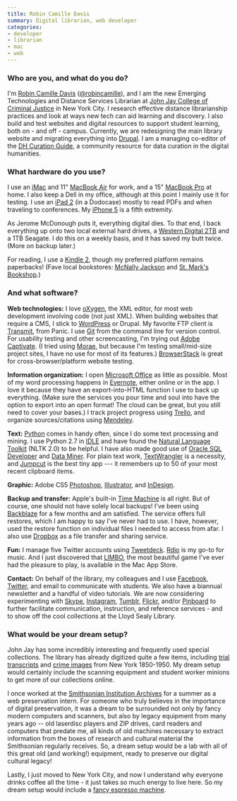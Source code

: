 ```yaml
---
title: Robin Camille Davis
summary: Digital librarian, web developer
categories:
- developer
- librarian
- mac
- web
---
```


### Who are you, and what do you do?

I'm [Robin Camille Davis](http://www.robincamille.com/ "Robin's website.") ([@robincamille](https://twitter.com/robincamille "Robin on Twitter.")), and I am the new Emerging Technologies and Distance Services Librarian at [John Jay College of Criminal Justice](http://www.jjay.cuny.edu/ "The library's website.") in New York City. I research effective distance librarianship practices and look at ways new tech can aid learning and discovery. I also build and test websites and digital resources to support student learning, both on - and off - campus. Currently, we are redesigning the main library website and migrating everything into [Drupal][]. I am a managing co-editor of the [DH Curation Guide](http://guide.dhcuration.org/ "The DH Curation Guide's site."), a community resource for data curation in the digital humanities.

### What hardware do you use?

I use an [iMac][] and 11" [MacBook Air][macbook-air] for work, and a 15" [MacBook Pro][macbook-pro] at home. I also keep a Dell in my office, although at this point I mainly use it for testing. I use an [iPad 2][ipad-2] (in a Dodocase) mostly to read PDFs and when traveling to conferences. My [iPhone 5][iphone-5] is a fifth extremity.

As Jerome McDonough puts it, everything digital dies. To that end, I back everything up onto two local external hard drives, a [Western Digital 2TB][elements-desktop] and a 1TB Seagate. I do this on a weekly basis, and it has saved my butt twice. (More on backup later.)

For reading, I use a [Kindle 2][kindle], though my preferred platform remains paperbacks! (Fave local bookstores: [McNally Jackson](http://mcnallyjackson.com/ "The website of a bookstore in New York City.") and [St. Mark's Bookshop](http://www.stmarksbookshop.com/ "The website of another bookstore in New York City.").)

### And what software?

**Web technologies:** I love [oXygen][], the XML editor, for most web development involving code (not just XML). When building websites that require a CMS, I stick to [WordPress][] or Drupal. My favorite FTP client is [Transmit][], from Panic. I use [Git][] from the command line for version control. For usability testing and other screencasting, I'm trying out [Adobe Captivate][captivate]. (I tried using [Morae][], but because I'm testing small/mid-size project sites, I have no use for most of its features.) [BrowserStack][] is great for cross-browser/platform website testing.

**Information organization:** I open [Microsoft Office][office] as little as possible. Most of my word processing happens in [Evernote][], either online or in the app. I love it because they have an export-into-HTML function I use to back up everything. (Make sure the services you pour time and soul into have the option to export into an open format! The cloud can be great, but you still need to cover your bases.) I track project progress using [Trello][], and organize sources/citations using [Mendeley][]. 

**Text:** [Python][] comes in handy often, since I do some text processing and mining. I use Python 2.7 in [IDLE][] and have found the [Natural Language Toolkit][ntlk] (NLTK 2.0) to be helpful. I have also made good use of [Oracle SQL Developer][sql-developer] and [Data Miner][data-miner]. For plain text work, [TextWrangler][] is a necessity, and [Jumpcut][] is the best tiny app --- it remembers up to 50 of your most recent clipboard items.

**Graphic:** Adobe CS5 [Photoshop][], [Illustrator][], and [InDesign][].

**Backup and transfer:** Apple's built-in [Time Machine][time-machine] is all right. But of course, one should not have solely local backups! I've been using [Backblaze][] for a few months and am satisfied. The service offers full restores, which I am happy to say I've never had to use. I have, however, used the restore function on individual files I needed to access from afar. I also use [Dropbox][] as a file transfer and sharing service. 

**Fun:** I manage five Twitter accounts using [Tweetdeck][]. [Rdio][] is my go-to for music. And I just discovered that [LIMBO][], the most beautiful game I've ever had the pleasure to play, is available in the Mac App Store.

**Contact:** On behalf of the library, my colleagues and I use [Facebook](https://www.facebook.com/pages/John-Jay-College-Library/291505825471 "The library Facebook account."), [Twitter](http://twitter.com/johnjaylibrary "The library's Twitter account."), and email to communicate with students. We also have a biannual newsletter and a handful of video tutorials. We are now considering experimenting with [Skype][], [Instagram][instagram-ios], [Tumblr][], [Flickr][], and/or [Pinboard][] to further facilitate communication, instruction, and reference services - and to show off the cool collections at the Lloyd Sealy Library.

### What would be your dream setup?

John Jay has some incredibly interesting and frequently used special collections. The library has already digitized quite a few items, including [trial transcripts](http://www.lib.jjay.cuny.edu/crimeinny/trials/ "The library's trial transcripts site.") and [crime images](http://dig.lib.jjay.cuny.edu/cgi-bin/library.exe?site=localhost&a=p&p=about&c=newcrime&l=en&w=utf-8 "The library's crime images site.") from New York 1850-1950. My dream setup would certainly include the scanning equipment and student worker minions to get more of our collections online.

I once worked at the [Smithsonian Institution Archives](http://siarchives.si.edu/ "The Smithsonian Archives' website.") for a summer as a web preservation intern. For someone who truly believes in the importance of digital preservation, it was a dream to be surrounded not only by fancy modern computers and scanners, but also by legacy equipment from many years ago -- old laserdisc players and ZIP drives, card readers and computers that predate me, all kinds of old machines necessary to extract information from the boxes of research and cultural material the Smithsonian regularly receives. So, a dream setup would be a lab with all of this great old (and working!) equipment, ready to preserve our digital cultural legacy!

Lastly, I just moved to New York City, and now I understand why everyone drinks coffee all the time - it just takes so much energy to live here. So my dream setup would include a [fancy espresso machine](https://svpply.com/shop/categories/home?search=espresso%20machine "A search for espresso machines on Svpply.").

[ipad-2]: https://www.apple.com/ipad/ "A tablet device."
[imac]: https://www.apple.com/imac/ "An all-in-one computer."
[iphone-5]: https://en.wikipedia.org/wiki/IPhone_5 "A smartphone."
[macbook-pro]: https://www.apple.com/macbook-pro/ "A laptop."
[macbook-air]: https://www.apple.com/macbook-air/ "A very thin laptop."
[elements-desktop]: https://www.wdc.com/en/products/products.aspx?id=260 "An external hard drive."
[kindle]: https://www.amazon.com/Kindle-Ereader-ebook-reader/dp/B007HCCNJU "A digital book reader."
[rdio]: http://www.rdio.com/home/en-us/ "A music streaming service."
[illustrator]: https://www.adobe.com/products/illustrator.html "A vector graphics editor."
[indesign]: https://www.adobe.com/products/indesign.html "A desktop/web publishing application."
[instagram-ios]: https://itunes.apple.com/us/app/instagram/id389801252 "A photo taking/sharing app."
[idle]: https://docs.python.org/2/library/idle.html "A Python IDE written in Python."
[ntlk]: http://www.nltk.org/ "A Python toolkit for working with human languages."
[git]: https://git-scm.com/ "A version control system."
[textwrangler]: http://www.barebones.com/products/textwrangler/ "A free, powerful text editor for the Mac."
[transmit]: https://panic.com/transmit/ "An FTP/SFTP client for the Mac."
[tumblr]: https://www.tumblr.com/ "An online personal publishing platform."
[trello]: https://trello.com/ "A project management service."
[tweetdeck]: https://about.twitter.com/products/tweetdeck "A multi-column Twitter client."
[time-machine]: https://en.wikipedia.org/wiki/Time_Machine_(Mac_OS) "Backup software for the masses, included with Mac OS X 10.5."
[skype]: https://www.skype.com/en/ "Voice and video chat software."
[sql-developer]: http://www.oracle.com/technetwork/developer-tools/sql-developer/overview/index.html "A GUI for managing Oracle databases."
[flickr]: https://www.flickr.com/ "A photo sharing website."
[office]: https://products.office.com/en-us/home "An office productivity suite."
[oxygen]: http://www.oxygenxml.com/ "An XML editor."
[mendeley]: https://www.mendeley.com/ "A reference and academic service."
[morae]: https://www.techsmith.com/morae.html "Software to record and monitor users during testing."
[jumpcut]: http://jumpcut.sourceforge.net/ "A clipboard buffer for Mac OS X."
[captivate]: https://www.adobe.com/products/captivate.html "A screen capture and learning tool."
[data-miner]: http://www.oracle.com/technetwork/database/options/advanced-analytics/odm/overview/index.html "A GUI for the Oracle Data Mining package."
[drupal]: https://www.drupal.org/ "An open-source content management system."
[dropbox]: https://www.dropbox.com/ "Online syncing and storage."
[evernote]: https://evernote.com/ "Online software for capturing notes."
[backblaze]: https://www.backblaze.com/cloud-backup.html "Online backup."
[browserstack]: https://www.browserstack.com/ "A service for testing a site live across a multitude of browsers."
[limbo]: http://playdead.com/limbo/ "A side-scrolling survival/puzzle game."
[photoshop]: https://www.adobe.com/products/photoshop.html "A bitmap image editor."
[pinboard]: http://pinboard.in/ "A bookmarking web service."
[python]: https://www.python.org/ "An interpreted scripting language."
[wordpress]: https://wordpress.com/ "Weblog publishing software."
